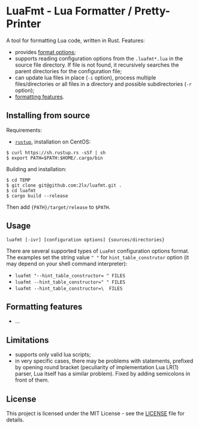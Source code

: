 # LuaFmt - Lua Formatter / Pretty-Printer

A tool for formatting Lua code, written in Rust. Features:
* provides [format options](configuration.md);
* supports reading configuration options from the `.luafmt*.lua` in the source file directory. If file is not found, it recursively searches the parent directories for the configuration file;
* can update lua files in place (`-i` option), process multiple files/directories or all files in a directory and possible subdirectories (`-r` option);
* [formatting features](#formatting-features).

## Installing from source

Requirements:
* [`rustup`](https://www.rust-lang.org/tools/install), installation on CentOS: 
```
$ curl https://sh.rustup.rs -sSf | sh
$ export PATH=$PATH:$HOME/.cargo/bin
```

Building and installation:
```
$ cd TEMP
$ git clone git@github.com:2lx/luafmt.git .
$ cd luafmt
$ cargo build --release
```
Then add `{PATH}/target/release` to `$PATH`.

## Usage

```
luafmt [-ivr] [configuration options] {sources/directories}
```

There are several supported types of `LuaFmt` configuration options format. The examples set the string value `" "` for `hint_table_construtor` option (it may depend on your shell command interpreter):
* `luafmt "--hint_table_constructor= " FILES`
* `luafmt --hint_table_constructor=" " FILES`
* `luafmt --hint_table_constructor=\  FILES`

## Formatting features
* ...


## Limitations
* supports only valid lua scripts; 
* in very specific cases, there may be problems with statements, prefixed by opening round bracket (peculiarity of implementation Lua LR(1) parser, Lua itself has a similar problem). Fixed by adding semicolons in front of them.

## License

This project is licensed under the MIT License - see the [LICENSE](LICENSE) file for details.

